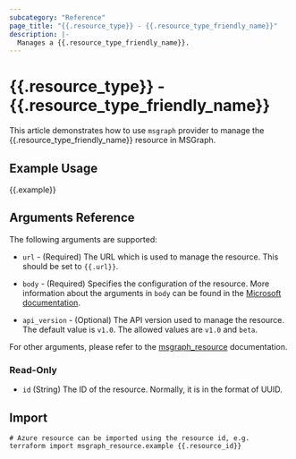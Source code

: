 ```yaml
---
subcategory: "Reference"
page_title: "{{.resource_type}} - {{.resource_type_friendly_name}}"
description: |-
  Manages a {{.resource_type_friendly_name}}.
---
```


# {{.resource_type}} - {{.resource_type_friendly_name}}

This article demonstrates how to use `msgraph` provider to manage the {{.resource_type_friendly_name}} resource in MSGraph.

## Example Usage

{{.example}}

## Arguments Reference

The following arguments are supported:

* `url` - (Required) The URL which is used to manage the resource. This should be set to `{{.url}}`.

* `body` - (Required) Specifies the configuration of the resource. More information about the arguments in `body` can be found in the [Microsoft documentation]({{.reference_link}}).

* `api_version` - (Optional) The API version used to manage the resource. The default value is `v1.0`. The allowed values are `v1.0` and `beta`.

For other arguments, please refer to the [msgraph_resource](https://registry.terraform.io/providers/Microsoft/msgraph/latest/docs/resources/resource) documentation.

### Read-Only

- `id` (String) The ID of the resource. Normally, it is in the format of UUID.

## Import

 ```shell
 # Azure resource can be imported using the resource id, e.g.
 terraform import msgraph_resource.example {{.resource_id}}
 ```
